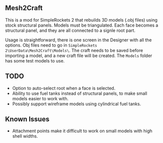 ## Mesh2Craft

This is a mod for SimpleRockets 2 that rebuilds 3D models (.obj files) using stock structural panels. Models must be triangulated. Each face becomes a structural panel, and they are all connected to a signle root part.

Usage is straightforward, there is one screen in the Designer with all the options. Obj files need to go in `SimpleRockets 2\UserData\Mesh2Craft\Models\`. The craft needs to be saved before importing a model, and a new craft file will be created. The `Models` folder has some test models to use.

## TODO

* Option to auto-select root when a face is selected.
* Ability to use fuel tanks instead of structural panels, to make small models easier to work with.
* Possibly support wireframe models using cylindrical fuel tanks.

## Known Issues

* Attachment points make it difficult to work on small models with high shell widths.